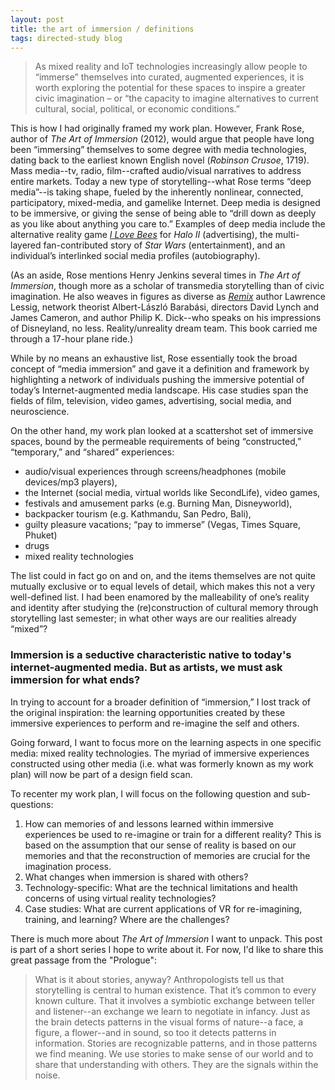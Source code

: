 ```yaml
---
layout: post
title: the art of immersion / definitions
tags: directed-study blog
---
```


> As mixed reality and IoT technologies increasingly allow people to “immerse” themselves into curated, augmented experiences, it is worth exploring the potential for these spaces to inspire a greater civic imagination – or “the capacity to imagine alternatives to current cultural, social, political, or economic conditions.”

This is how I had originally framed my work plan. However, Frank Rose, author of *The Art of Immersion* (2012), would argue that people have long been “immersing” themselves to some degree with media technologies, dating back to the earliest known English novel (*Robinson Crusoe*, 1719). Mass media--tv, radio, film--crafted audio/visual narratives to address entire markets. Today a new type of storytelling--what Rose terms “deep media”--is taking shape, fueled by the inherently nonlinear, connected, participatory, mixed-media, and gamelike Internet. Deep media is designed to be immersive, or giving the sense of being able to “drill down as deeply as you like about anything you care to.” Examples of deep media include the alternative reality game [*I Love Bees*](http://www.ilovebees.co/) for *Halo II* (advertising), the multi-layered fan-contributed story of *Star Wars* (entertainment), and an individual’s interlinked social media profiles (autobiography).

(As an aside, Rose mentions Henry Jenkins several times in *The Art of Immersion*, though more as a scholar of transmedia storytelling than of civic imagination. He also weaves in figures as diverse as [*Remix*](http://remix.lessig.org/) author Lawrence Lessig, network theorist Albert-László Barabási, directors David Lynch and James Cameron, and author Philip K. Dick--who speaks on his impressions of Disneyland, no less. Reality/unreality dream team. This book carried me through a 17-hour plane ride.)

While by no means an exhaustive list, Rose essentially took the broad concept of “media immersion” and gave it a definition and framework by highlighting a network of individuals pushing the immersive potential of today’s Internet-augmented media landscape. His case studies span the fields of film, television, video games, advertising, social media, and neuroscience.

On the other hand, my work plan looked at a scattershot set of immersive spaces, bound by the permeable requirements of being “constructed,” “temporary,” and “shared” experiences:

- audio/visual experiences through screens/headphones (mobile devices/mp3 players),
- the Internet (social media, virtual worlds like SecondLife),
video games,
- festivals and amusement parks (e.g. Burning Man, Disneyworld),
- backpacker tourism (e.g. Kathmandu, San Pedro, Bali),
- guilty pleasure vacations; “pay to immerse” (Vegas, Times Square, Phuket)
- drugs
- mixed reality technologies

The list could in fact go on and on, and the items themselves are not quite mutually exclusive or to equal levels of detail, which makes this not a very well-defined list. I had been enamored by the malleability of one’s reality and identity after studying the (re)construction of cultural memory through storytelling last semester; in what other ways are our realities already “mixed”?

### Immersion is a seductive characteristic native to today's internet-augmented media. But as artists, we must ask immersion for what ends?

In trying to account for a broader definition of “immersion,” I lost track of the original inspiration: the learning opportunities created by these immersive experiences to perform and re-imagine the self and others.

Going forward, I want to focus more on the learning aspects in one specific media: mixed reality technologies. The myriad of immersive experiences constructed using other media (i.e. what was formerly known as my work plan) will now be part of a design field scan.

To recenter my work plan, I will focus on the following question and sub-questions:

1. How can memories of and lessons learned within immersive experiences be used to re-imagine or train for a different reality? This is based on the assumption that our sense of reality is based on our memories and that the reconstruction of memories are crucial for the imagination process.
2. What changes when immersion is shared with others?
3. Technology-specific: What are the technical limitations and health concerns of using virtual reality technologies?
4. Case studies: What are current applications of VR for re-imagining, training, and learning? Where are the challenges?

There is much more about *The Art of Immersion* I want to unpack. This post is part of a short series I hope to write about it. For now, I'd like to share this great passage from the "Prologue":

> What is it about stories, anyway? Anthropologists tell us that storytelling is central to human existence. That it’s common to every known culture. That it involves a symbiotic exchange between teller and listener--an exchange we learn to negotiate in infancy. Just as the brain detects patterns in the visual forms of nature--a face, a figure, a flower--and in sound, so too it detects patterns in information. Stories are recognizable patterns, and in those patterns we find meaning. We use stories to make sense of our world and to share that understanding with others. They are the signals within the noise.
